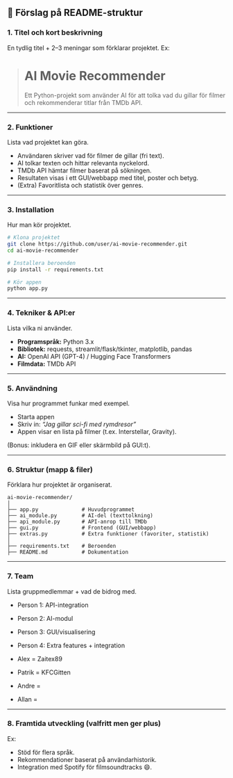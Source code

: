 
## 📑 Förslag på README-struktur

### 1. **Titel och kort beskrivning**

En tydlig titel + 2–3 meningar som förklarar projektet.
Ex:

> # AI Movie Recommender
>
> Ett Python-projekt som använder AI för att tolka vad du gillar för filmer och rekommenderar titlar från TMDb API.

---

### 2. **Funktioner**

Lista vad projektet kan göra.

* Användaren skriver vad för filmer de gillar (fri text).
* AI tolkar texten och hittar relevanta nyckelord.
* TMDb API hämtar filmer baserat på sökningen.
* Resultaten visas i ett GUI/webbapp med titel, poster och betyg.
* (Extra) Favoritlista och statistik över genres.

---

### 3. **Installation**

Hur man kör projektet.

```bash
# Klona projektet
git clone https://github.com/user/ai-movie-recommender.git
cd ai-movie-recommender

# Installera beroenden
pip install -r requirements.txt

# Kör appen
python app.py
```

---

### 4. **Tekniker & API:er**

Lista vilka ni använder.

* **Programspråk:** Python 3.x
* **Bibliotek:** requests, streamlit/flask/tkinter, matplotlib, pandas
* **AI:** OpenAI API (GPT-4) / Hugging Face Transformers
* **Filmdata:** TMDb API

---

### 5. **Användning**

Visa hur programmet funkar med exempel.

* Starta appen
* Skriv in: *“Jag gillar sci-fi med rymdresor”*
* Appen visar en lista på filmer (t.ex. Interstellar, Gravity).

(Bonus: inkludera en GIF eller skärmbild på GUI:t).

---

### 6. **Struktur (mapp & filer)**

Förklara hur projektet är organiserat.

```
ai-movie-recommender/
│
├── app.py              # Huvudprogrammet
├── ai_module.py        # AI-del (texttolkning)
├── api_module.py       # API-anrop till TMDb
├── gui.py              # Frontend (GUI/webbapp)
├── extras.py           # Extra funktioner (favoriter, statistik)
│
├── requirements.txt    # Beroenden
├── README.md           # Dokumentation
```

---

### 7. **Team**

Lista gruppmedlemmar + vad de bidrog med.

* Person 1: API-integration
* Person 2: AI-modul
* Person 3: GUI/visualisering
* Person 4: Extra features + integration

* Alex = Zaitex89
* Patrik = KFCGitten
* Andre =
* Allan = 
---

### 8. **Framtida utveckling (valfritt men ger plus)**

Ex:

* Stöd för flera språk.
* Rekommendationer baserat på användarhistorik.
* Integration med Spotify för filmsoundtracks 😄.

